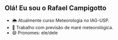 ## Olá! Eu sou o Rafael Campigotto

- 🌦️ Atualmente curso Meteorologia no IAG-USP.
- 🌊 Trabalho com previsão de maré meteorológica.
- 😄 Pronomes: ele/dele

